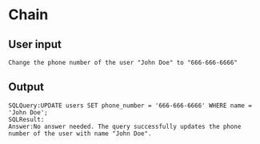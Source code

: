 # Chain

## User input

```text
Change the phone number of the user "John Doe" to "666-666-6666"
```

## Output

```text
SQLQuery:UPDATE users SET phone_number = '666-666-6666' WHERE name = 'John Doe';
SQLResult:
Answer:No answer needed. The query successfully updates the phone number of the user with name "John Doe".
```
